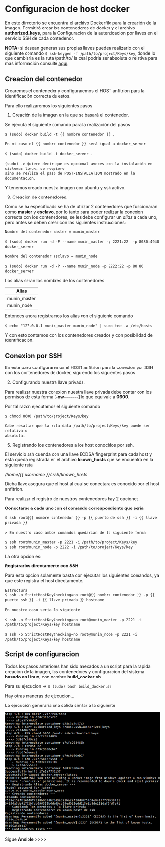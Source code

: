 # Configuracion de host docker #

En este directorio se encuentra el archivo Dockerfile para la creación de la imagen. Permitirá crear los contenedores de docker y el archivo **authorized_keys**, para la Configuracion de la autenticacion por llaves en el servicio SSH de cada contedenor.

**NOTA:** si desean generan sus propias llaves pueden realizarlo con el siguiente
comando `$ ssh-keygen -f /path/to/project/Keys/key`, donde lo que cambiaria es la ruta
/path/to/ la cual podria ser absoluta o relativa para mas información consulte [aquí](http://dep.fie.umich.mx/~stinoco/archivos/RutasAbsolutasYRelativas.pdf).

## Creación del contenedor ##

Crearemos el contenedor y configuraremos el HOST anfitrion para la identificación correcta de estos.

Para ello realizaremos los siguientes pasos

1. Creación de la imagen en la que se basará el contenedor.

Se ejecuta el siguiente comando para la realización del pasos

```
$ (sudo) docker build -t {{ nombre contenedor }} .

En mi caso el {{ nombre contenedor }} será igual a docker_server

$ (sudo) docker build -t docker_server .

(sudo) -> Quiere decir que es opcional aveces con la instalación en sistemas linux, se requiere
sino se realiza el paso de POST-INSTALLATION mostrado en la documentacion.
```

Y tenemos creado nuestra imagen con ubuntu y ssh activo.

3. Creacion de contenedores.

Como se ha especificado se ha de utilizar 2 contenedores que funcionaran como **master** y **esclavo**, por lo tanto para poder realizar la conexion correcta con los contenedores, se les debe configurar un *alias* a cada uno, pero antes se deben crear con las siguientes instrucciones:

```
Nombre del contenedor master = munin_master

$ (sudo) docker run -d -P --name munin_master -p 2221:22  -p 8080:4948 docker_server

Nombre del contenedor esclavo = munin_node

$ (sudo) docker run -d -P --name munin_node -p 2222:22 -p 80:80 docker_server
```

Los alias seran los nombres de los contenedores

 Alias |
 --- |
 munin_master|
 munin_node|

Entonces ahora registramos los alias con el siguiente comando

` $ echo "127.0.0.1 munin_master munin_node" | sudo tee -a /etc/hosts `

Y con esto contamos con los contenedores creados y con posibilidad de identificación.

## Conexion por SSH ##

En este paso configuraremos el HOST anfitrion para la conexion por SSH con los contenedores de docker, siguiendo los siguientes pasos

2. Configurando nuestra llave privada.

Para realizar nuestra conexion nuestra llave privada debe contar con los permisos de esta forma **[-xw-------]** lo que equivale a **0600**.

Por tal razon ejecutamos el siguiente comando

```
$ chmod 0600 /path/to/project/Keys/key

Cabe resaltar que la ruta data /path/to/project/Keys/key puede ser relativa o
absoluta.
```

5. Registrando los contenedores a los host conocidos por ssh.

El servicio ssh cuenda con una llave ECDSA fingerprint para cada host y esta queda registrada en el archivo **known_hosts** que se encuentra en la siguiente ruta

*/home/{{ username }}/.ssh/known_hosts*

Dicha llave asegura que el host al cual se conectara es conocido por el host anfitrion.

Para realizar el registro de nuestros contenedores hay 2 opciones.

**Conectarse a cada uno con el comando correspondiente que seria**
```
$ ssh root@{{ nombre contenedor }} -p {{ puerto de ssh }} -i {{ llave privada }}

> En nuestro caso ambos comandos quedarian de la siguiente forma

$ ssh root@munin_master -p 2221 -i /path/to/project/Keys/key
$ ssh root@munin_node -p 2222 -i /path/to/project/Keys/key
```

La otra opcion es:

**Registrarlos directamente con SSH**

Para esta opcion solamente basta con ejecutar los siguientes comandos, ya que este registra el host directamente.

```
Estructura
$ ssh -o StrictHostKeyChecking=no root@{{ nombre contenedor }} -p {{ puerto ssh }} -i {{ llave privada }} hostname

En nuestro caso seria lo siguiente

$ ssh -o StrictHostKeyChecking=no root@munin_master -p 2221 -i /path/to/project/Keys/key hostname

$ ssh -o StrictHostKeyChecking=no root@munin_node -p 2221 -i /path/to/project/Keys/key hostname
```

## Script de configuracion ##

Todos los pasos anteriores han sido anexados a un script para la rapida creacion de la imagen, los contenedores y configuracion del sistema **basado en Linux**, con nombre **build_docker.sh**.

Para su ejecucion ->  `$ (sudo) bash build_docker.sh`

Hay otras maneras de ejecucion...

La ejecución generaria una salida similar a la siguiente

![alt-text](../imgs/execute.png)

Sigue **Ansible** >>>>
